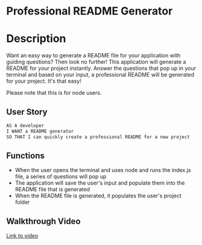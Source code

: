 # Professional README Generator

# Description
Want an easy way to generate a README file for your application with guiding questions? Then look no further! This application will generate a README for your project instantly. Answer the questions that pop up in your terminal and based on your input, a professional README will be generated for your project. It's that easy!

Please note that this is for node users. 

## User Story

```md
AS A developer
I WANT a README generator
SO THAT I can quickly create a professional README for a new project
```

## Functions
- When the user opens the terminal and uses node and runs the index.js file, a series of questions will pop up
- The application will save the user's input and populate them into the README file that is generated
- When the README file is generated, it populates the user's project folder

## Walkthrough Video
[Link to video](https://drive.google.com/file/d/1cLMyey44-kwPISUN_JfeoLCfUKdlAnoi/view)


